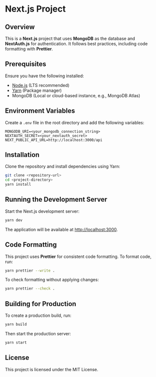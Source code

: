 # Next.js Project

## Overview

This is a **Next.js** project that uses **MongoDB** as the database and **NextAuth.js** for authentication. It follows best practices, including code formatting with **Prettier**.

## Prerequisites

Ensure you have the following installed:

- [Node.js](https://nodejs.org/) (LTS recommended)
- [Yarn](https://yarnpkg.com/) (Package manager)
- MongoDB (Local or cloud-based instance, e.g., MongoDB Atlas)

## Environment Variables

Create a `.env` file in the root directory and add the following variables:

```env
MONGODB_URI=<your_mongodb_connection_string>
NEXTAUTH_SECRET=<your_nextauth_secret>
NEXT_PUBLIC_API_URL=http://localhost:3000/api
```

## Installation

Clone the repository and install dependencies using Yarn:

```sh
git clone <repository-url>
cd <project-directory>
yarn install
```

## Running the Development Server

Start the Next.js development server:

```sh
yarn dev
```

The application will be available at [http://localhost:3000](http://localhost:3000).

## Code Formatting

This project uses **Prettier** for consistent code formatting. To format code, run:

```sh
yarn prettier --write .
```

To check formatting without applying changes:

```sh
yarn prettier --check .
```

## Building for Production

To create a production build, run:

```sh
yarn build
```

Then start the production server:

```sh
yarn start
```

## License

This project is licensed under the MIT License.
